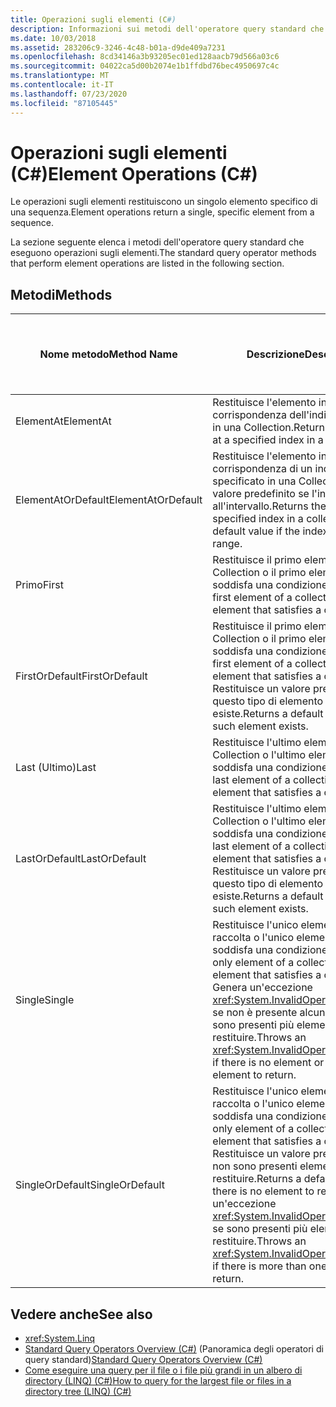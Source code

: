 ```yaml
---
title: Operazioni sugli elementi (C#)
description: Informazioni sui metodi dell'operatore query standard che eseguono operazioni sugli elementi, che restituiscono un singolo elemento da una sequenza in C#.
ms.date: 10/03/2018
ms.assetid: 283206c9-3246-4c48-b01a-d9de409a7231
ms.openlocfilehash: 8cd34146a3b93205ec01ed128aacb79d566a03c6
ms.sourcegitcommit: 04022ca5d00b2074e1b1ffdbd76bec4950697c4c
ms.translationtype: MT
ms.contentlocale: it-IT
ms.lasthandoff: 07/23/2020
ms.locfileid: "87105445"
---
```

# <a name="element-operations-c"></a><span data-ttu-id="8bbea-103">Operazioni sugli elementi (C#)</span><span class="sxs-lookup"><span data-stu-id="8bbea-103">Element Operations (C#)</span></span>

<span data-ttu-id="8bbea-104">Le operazioni sugli elementi restituiscono un singolo elemento specifico di una sequenza.</span><span class="sxs-lookup"><span data-stu-id="8bbea-104">Element operations return a single, specific element from a sequence.</span></span>  
  
 <span data-ttu-id="8bbea-105">La sezione seguente elenca i metodi dell'operatore query standard che eseguono operazioni sugli elementi.</span><span class="sxs-lookup"><span data-stu-id="8bbea-105">The standard query operator methods that perform element operations are listed in the following section.</span></span>  
  
## <a name="methods"></a><span data-ttu-id="8bbea-106">Metodi</span><span class="sxs-lookup"><span data-stu-id="8bbea-106">Methods</span></span>  
  
|<span data-ttu-id="8bbea-107">Nome metodo</span><span class="sxs-lookup"><span data-stu-id="8bbea-107">Method Name</span></span>|<span data-ttu-id="8bbea-108">Descrizione</span><span class="sxs-lookup"><span data-stu-id="8bbea-108">Description</span></span>|<span data-ttu-id="8bbea-109">Sintassi di espressione della query C#</span><span class="sxs-lookup"><span data-stu-id="8bbea-109">C# Query Expression Syntax</span></span>|<span data-ttu-id="8bbea-110">Altre informazioni</span><span class="sxs-lookup"><span data-stu-id="8bbea-110">More Information</span></span>|  
|-----------------|-----------------|---------------------------------|----------------------|  
|<span data-ttu-id="8bbea-111">ElementAt</span><span class="sxs-lookup"><span data-stu-id="8bbea-111">ElementAt</span></span>|<span data-ttu-id="8bbea-112">Restituisce l'elemento in corrispondenza dell'indice specificato in una Collection.</span><span class="sxs-lookup"><span data-stu-id="8bbea-112">Returns the element at a specified index in a collection.</span></span>|<span data-ttu-id="8bbea-113">Non applicabile.</span><span class="sxs-lookup"><span data-stu-id="8bbea-113">Not applicable.</span></span>|<xref:System.Linq.Enumerable.ElementAt%2A?displayProperty=nameWithType><br /><br /> <xref:System.Linq.Queryable.ElementAt%2A?displayProperty=nameWithType>|  
|<span data-ttu-id="8bbea-114">ElementAtOrDefault</span><span class="sxs-lookup"><span data-stu-id="8bbea-114">ElementAtOrDefault</span></span>|<span data-ttu-id="8bbea-115">Restituisce l'elemento in corrispondenza di un indice specificato in una Collection o un valore predefinito se l'indice è esterno all'intervallo.</span><span class="sxs-lookup"><span data-stu-id="8bbea-115">Returns the element at a specified index in a collection or a default value if the index is out of range.</span></span>|<span data-ttu-id="8bbea-116">Non applicabile.</span><span class="sxs-lookup"><span data-stu-id="8bbea-116">Not applicable.</span></span>|<xref:System.Linq.Enumerable.ElementAtOrDefault%2A?displayProperty=nameWithType><br /><br /> <xref:System.Linq.Queryable.ElementAtOrDefault%2A?displayProperty=nameWithType>|  
|<span data-ttu-id="8bbea-117">Primo</span><span class="sxs-lookup"><span data-stu-id="8bbea-117">First</span></span>|<span data-ttu-id="8bbea-118">Restituisce il primo elemento di una Collection o il primo elemento che soddisfa una condizione.</span><span class="sxs-lookup"><span data-stu-id="8bbea-118">Returns the first element of a collection, or the first element that satisfies a condition.</span></span>|<span data-ttu-id="8bbea-119">Non applicabile.</span><span class="sxs-lookup"><span data-stu-id="8bbea-119">Not applicable.</span></span>|<xref:System.Linq.Enumerable.First%2A?displayProperty=nameWithType><br /><br /> <xref:System.Linq.Queryable.First%2A?displayProperty=nameWithType>|  
|<span data-ttu-id="8bbea-120">FirstOrDefault</span><span class="sxs-lookup"><span data-stu-id="8bbea-120">FirstOrDefault</span></span>|<span data-ttu-id="8bbea-121">Restituisce il primo elemento di una Collection o il primo elemento che soddisfa una condizione.</span><span class="sxs-lookup"><span data-stu-id="8bbea-121">Returns the first element of a collection, or the first element that satisfies a condition.</span></span> <span data-ttu-id="8bbea-122">Restituisce un valore predefinito se questo tipo di elemento non esiste.</span><span class="sxs-lookup"><span data-stu-id="8bbea-122">Returns a default value if no such element exists.</span></span>|<span data-ttu-id="8bbea-123">Non applicabile.</span><span class="sxs-lookup"><span data-stu-id="8bbea-123">Not applicable.</span></span>|<xref:System.Linq.Enumerable.FirstOrDefault%2A?displayProperty=nameWithType><br /><br /> <xref:System.Linq.Queryable.FirstOrDefault%2A?displayProperty=nameWithType><br /><br /> <xref:System.Linq.Queryable.FirstOrDefault%60%601%28System.Linq.IQueryable%7B%60%600%7D%29?displayProperty=nameWithType>|  
|<span data-ttu-id="8bbea-124">Last (Ultimo)</span><span class="sxs-lookup"><span data-stu-id="8bbea-124">Last</span></span>|<span data-ttu-id="8bbea-125">Restituisce l'ultimo elemento di una Collection o l'ultimo elemento che soddisfa una condizione.</span><span class="sxs-lookup"><span data-stu-id="8bbea-125">Returns the last element of a collection, or the last element that satisfies a condition.</span></span>|<span data-ttu-id="8bbea-126">Non applicabile.</span><span class="sxs-lookup"><span data-stu-id="8bbea-126">Not applicable.</span></span>|<xref:System.Linq.Enumerable.Last%2A?displayProperty=nameWithType><br /><br /> <xref:System.Linq.Queryable.Last%2A?displayProperty=nameWithType>|  
|<span data-ttu-id="8bbea-127">LastOrDefault</span><span class="sxs-lookup"><span data-stu-id="8bbea-127">LastOrDefault</span></span>|<span data-ttu-id="8bbea-128">Restituisce l'ultimo elemento di una Collection o l'ultimo elemento che soddisfa una condizione.</span><span class="sxs-lookup"><span data-stu-id="8bbea-128">Returns the last element of a collection, or the last element that satisfies a condition.</span></span> <span data-ttu-id="8bbea-129">Restituisce un valore predefinito se questo tipo di elemento non esiste.</span><span class="sxs-lookup"><span data-stu-id="8bbea-129">Returns a default value if no such element exists.</span></span>|<span data-ttu-id="8bbea-130">Non applicabile.</span><span class="sxs-lookup"><span data-stu-id="8bbea-130">Not applicable.</span></span>|<xref:System.Linq.Enumerable.LastOrDefault%2A?displayProperty=nameWithType><br /><br /> <xref:System.Linq.Queryable.LastOrDefault%2A?displayProperty=nameWithType>|  
|<span data-ttu-id="8bbea-131">Single</span><span class="sxs-lookup"><span data-stu-id="8bbea-131">Single</span></span>|<span data-ttu-id="8bbea-132">Restituisce l'unico elemento di una raccolta o l'unico elemento che soddisfa una condizione.</span><span class="sxs-lookup"><span data-stu-id="8bbea-132">Returns the only element of a collection or the only element that satisfies a condition.</span></span> <span data-ttu-id="8bbea-133">Genera un'eccezione <xref:System.InvalidOperationException> se non è presente alcun elemento o sono presenti più elementi da restituire.</span><span class="sxs-lookup"><span data-stu-id="8bbea-133">Throws an <xref:System.InvalidOperationException> if there is no element or more than one element to return.</span></span> |<span data-ttu-id="8bbea-134">Non applicabile.</span><span class="sxs-lookup"><span data-stu-id="8bbea-134">Not applicable.</span></span>|<xref:System.Linq.Enumerable.Single%2A?displayProperty=nameWithType><br /><br /> <xref:System.Linq.Queryable.Single%2A?displayProperty=nameWithType>|  
|<span data-ttu-id="8bbea-135">SingleOrDefault</span><span class="sxs-lookup"><span data-stu-id="8bbea-135">SingleOrDefault</span></span>|<span data-ttu-id="8bbea-136">Restituisce l'unico elemento di una raccolta o l'unico elemento che soddisfa una condizione.</span><span class="sxs-lookup"><span data-stu-id="8bbea-136">Returns the only element of a collection or the only element that satisfies a condition.</span></span> <span data-ttu-id="8bbea-137">Restituisce un valore predefinito se non sono presenti elementi da restituire.</span><span class="sxs-lookup"><span data-stu-id="8bbea-137">Returns a default value if there is no element to return.</span></span> <span data-ttu-id="8bbea-138">Genera un'eccezione <xref:System.InvalidOperationException> se sono presenti più elementi da restituire.</span><span class="sxs-lookup"><span data-stu-id="8bbea-138">Throws an <xref:System.InvalidOperationException> if there is more than one element to return.</span></span> |<span data-ttu-id="8bbea-139">Non applicabile.</span><span class="sxs-lookup"><span data-stu-id="8bbea-139">Not applicable.</span></span>|<xref:System.Linq.Enumerable.SingleOrDefault%2A?displayProperty=nameWithType><br /><br /> <xref:System.Linq.Queryable.SingleOrDefault%2A?displayProperty=nameWithType>|  
  
## <a name="see-also"></a><span data-ttu-id="8bbea-140">Vedere anche</span><span class="sxs-lookup"><span data-stu-id="8bbea-140">See also</span></span>

- <xref:System.Linq>
- <span data-ttu-id="8bbea-141">[Standard Query Operators Overview (C#)](./standard-query-operators-overview.md) (Panoramica degli operatori di query standard)</span><span class="sxs-lookup"><span data-stu-id="8bbea-141">[Standard Query Operators Overview (C#)](./standard-query-operators-overview.md)</span></span>
- [<span data-ttu-id="8bbea-142">Come eseguire una query per il file o i file più grandi in un albero di directory (LINQ) (C#)</span><span class="sxs-lookup"><span data-stu-id="8bbea-142">How to query for the largest file or files in a directory tree (LINQ) (C#)</span></span>](./how-to-query-for-the-largest-file-or-files-in-a-directory-tree-linq.md)
